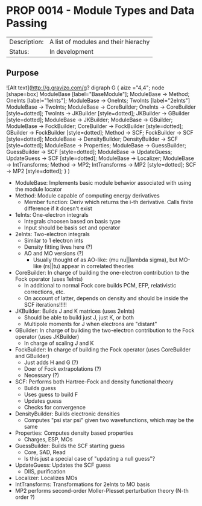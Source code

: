 # PROP 0014 - Module Types and Data Passing

|                |                                           |
|:---------------|:------------------------------------------|
| Description:   | A list of modules and their hierachy      |
| Status:        | In development                            |
 

## Purpose



![Alt text](http://g.gravizo.com/g?
  digraph G {
    aize ="4,4";
    node [shape=box]
    ModuleBase [label="BaseModule"];
    ModuleBase -> Method;
    OneInts [label="1eInts"];
    ModuleBase -> OneInts;
    TwoInts [label="2eInts"]
    ModuleBase -> TwoInts;
    ModuleBase -> CoreBuilder;
    OneInts -> CoreBuilder [style=dotted];
    TwoInts -> JKBuilder [style=dotted];
    JKBuilder -> GBuilder [style=dotted];
    ModuleBase -> JKBuilder;
    ModuleBase -> GBuilder;
    ModuleBase -> FockBuilder;
    CoreBuilder -> FockBuilder [style=dotted];
    GBuilder -> FockBuilder [style=dotted];
    Method -> SCF;
    FockBuilder -> SCF [style=dotted];
    ModuleBase -> DensityBuilder;
    DensityBuilder -> SCF [style=dotted];
    ModuleBase -> Properties;
    ModuleBase -> GuessBuilder;
    GuessBuilder -> SCF [style=dotted];
    ModuleBase -> UpdateGuess;
    UpdateGuess -> SCF [style=dotted];
    ModuleBase -> Localizer;
    ModuleBase -> IntTransforms;
    Method -> MP2;
    IntTransforms -> MP2 [style=dotted];
    SCF -> MP2 [style=dotted];
  }
)

- ModuleBase: Implements basic module behavior associated with using the module locator
- Method: Module capable of computing energy derivatives
  - Member function: Deriv which returns the i-th derivative.  Calls finite difference if it doesn't exist 
- 1eInts: One-electron integrals
  - Integrals choosen based on basis type
  - Input should be basis set and operator
- 2eInts: Two-electron integrals
  - Similar to 1 electron ints 
  - Density fitting lives here (?)
  - AO and MO versions (?)
    - Usually thought of as AO-like: (mu nu||lambda sigma), but MO-like (rs||tu) appear in correlated theories
- CoreBuilder: In charge of building the one-electron contribution to the Fock operator (uses 1eInts)
  - In additional to normal Fock core builds PCM, EFP, relativistic corrections, etc.
  - On account of latter, depends on density and should be inside the SCF iterations!!!!!
- JKBuilder: Builds J and K matrices (uses 2eInts)
  - Should be able to build just J, just K, or both
  - Multipole moments for J when electrons are "distant"
- GBuilder: In charge of building the two-electron contribution to the Fock operator (uses JKBuilder)
  - In charge of scaling J and K
- FockBuilder: In charge of building the Fock operator (uses CoreBuilder and GBuilder)
  - Just adds H and G (?)
  - Doer of Fock extrapolations (?)
  - Necessary (?)
- SCF: Performs both Hartree-Fock and density functional theory
  - Builds guess
  - Uses guess to build F
  - Updates guess
  - Checks for convergence
- DensityBuilder: Builds electronic densities
   - Computes "psi star psi" given two wavefunctions, which may be the same 
- Properties: Computes density based properties
  - Charges, ESP, MOs
- GuessBuilder: Builds the SCF starting guess
  - Core, SAD, Read
  - Is this just a special case of "updating a null guess"?
- UpdateGuess: Updates the SCF guess
  - DIIS, purification 
- Localizer: Localizes MOs
- IntTransforms: Transformations for 2eInts to MO basis
- MP2 performs second-order Moller-Plesset perturbation theory (N-th order ?)
